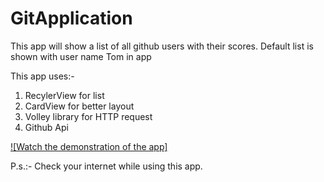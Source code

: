 # GitApplication
This app will show a list of all github users with their scores. Default list is shown with user name Tom in app

This app uses:-
  1. RecylerView for list
  2. CardView for better layout
  3. Volley library for HTTP request
  4. Github Api

[![Watch the demonstration of the app]](https://drive.google.com/open?id=137mun1SDKa3dz2CYmKZCdfUaXrvQ7vjX)


P.s.:- Check your internet while using this app.

